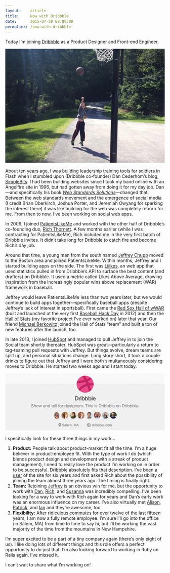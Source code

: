```yaml
---
layout:    article
title:     Now with Dribbble
date:      2015-07-20 08:00:00
permalink: /now-with-dribbble
---
```


Today I’m joining <a href="http://dribbble.com" class="dribbble">Dribbble</a> as a Product Designer and Front-end Engineer.

<div class="banner-image">
  <img src="/assets/nolan-basketball.jpg" alt="Nolan playing basketball" />
</div>

About ten years ago, I was building leadership training tools for soldiers in Flash when I stumbled upon (Dribbble co-founder) Dan Cederhom’s blog, [SimpleBits](http://simplebits.com). I had been building websites since I took my band online with an Angelfire site in 1996, but had gotten away from doing it for my day job. Dan—and specifically his book [*Web Standards Solutions*](http://www.amazon.com/Web-Standards-Solutions-Handbook-Special/dp/1430219203)—changed that. Between the web standards movement and the emergence of social media (I credit Brian Oberkirch, Joshua Porter, and Jeremiah Owyang for sparking the interest there) it was like building for the web was completely reborn for me. From then to now, I’ve been working on social web apps.

In 2009, I joined [PatientsLikeMe](http://patientslikeme.com) and worked with the other half of Dribbble’s co-founding duo, [Rich Thornett](http://thornett.com/). A few months earlier (while I was contracting for PatientsLikeMe), Rich included me in the very first batch of Dribbble invites. It didn’t take long for Dribbble to catch fire and become Rich’s day job.

Around that time, a young man from the south named [Jeffrey Chupp](http://semanticart.com) moved to the Boston area and joined PatientsLikeMe. Within months, Jeffrey and I started building apps on the side. The first was [Liiikes](https://dribbble.com/adarowski/projects/796-Liiikes), an web app that used statistics pulled in from Dribbble’s API to surface the best content (and drafters) on Dribbble. It used a metric called Likes Above Average, drawing inspiration from the increasingly popular wins above replacement (WAR) framework in baseball.

Jeffrey would leave PatientsLikeMe less than two years later, but we would continue to build apps together—specifically baseball apps (despite Jeffrey’s lack of interest in sportsball). First came the [Red Sox Hall of wWAR](http://redsox.hallofstats.com/) (built and launched at the very first [Baseball Hack Day](http://www.baseballhackday.com/) in 2012) and then the [Hall of Stats](http://www.hallofstats.com) (my favorite project I’ve ever worked on) later that year. Our friend [Michael Berkowitz](http://songsaboutsnow.com/) joined the Hall of Stats “team” and built a ton of new features after the launch, too.

In late 2013, I joined [HubSpot](http://hubspot.com) and managed to pull Jeffrey in to join the Social team shortly thereater. HubSpot was great—particularly a return to tag-teaming pull requests with Jeffrey. But things evolve, dream teams are split up, and personal situations change. Long story short, it took a couple drinks to figure out that Jeffrey and I were both simultaneously considering moves to Dribbble. He started two weeks ago and I start today.

<img src="/assets/dribbble-header.png" alt="Dribbble header" />

I specifically look for these three things in my work…

1. **Product:** People talk about product-market fit all the time. I’m a huge believer in product-employee fit. With the type of work I do (which blends product design and development with a streak of product management), I need to really love the product I’m working on in order to be successful. Dribbble absolutely fits that description. I’ve been [a user](https://dribbble.com/adarowski) of the site for six years and first asked Rich about the possibility of joining the team almost three years ago. The timing is finally right.
2. **Team:** Rejoining [Jeffrey](https://dribbble.com/semanticart) is an obvious win for me, but the opportunity to work with [Dan](https://dribbble.com/simplebits), [Rich](https://dribbble.com/frogandcode), and [Susanna](https://dribbble.com/SusannaBaird) was incredibly compelling. I’ve been looking for a way to work with Rich again for years and Dan’s early work was an enormous influence on my career. I’ve also virtually met [Alison](https://dribbble.com/alisonharshbarger), [Patrick](https://dribbble.com/pbyrne), and [Ian](https://dribbble.com/ehlertij) and they’re awesome, too.
3. **Flexibility:** After ridiculous commutes for over twelve of the last fifteen years, I am now a fully remote employee. I’m sure I’ll go into the office (in Salem, MA) from time to time to say hi, but I’ll be working the vast majority of the time from the mountains in New Hampshire.

I’m super excited to be a part of a tiny company again (there’s only eight of us). I like doing lots of different things and this role offers a perfect opportunity to do just that. I’m also looking forward to working in Ruby on Rails again. I’ve missed it.

I can’t wait to share what I’m working on!